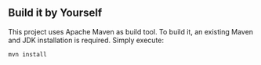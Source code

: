 ## Build it by Yourself

This project uses Apache Maven as build tool. To build it, an existing Maven and JDK installation is required. Simply execute:

```shell
mvn install
```
